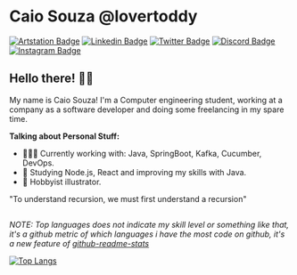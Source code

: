 # Caio Souza @lovertoddy

[![Artstation Badge](https://img.shields.io/badge/-Artstation-black?style=flat&logo=Artstation&logoColor=blue)](https://www.artstation.com/)
[![Linkedin Badge](https://img.shields.io/badge/-LinkedIn-blue?style=flat&logo=LinkedIn&logoColor=white)](https://www.linkedin.com/)
[![Twitter Badge](https://img.shields.io/badge/-Twitter-1ca0f1?style=flat&logo=Twitter&logoColor=white)](https://twitter.com/)
[![Discord Badge](https://img.shields.io/badge/-Discord-7289DA?style=flat&logo=Discord&logoColor=white)](https://www.discord.com/)
[![Instagram Badge](https://img.shields.io/badge/-Instagram-C13584?style=flat&logo=Instagram&logoColor=white)](https://www.instagram.com/)

## Hello there! ✌🏻

My name is Caio Souza! I'm a Computer engineering student, working at a company as a software developer and doing some freelancing in my spare time.

**Talking about Personal Stuff:**
- 👨🏻‍💻 Currently working with: Java, SpringBoot, Kafka, Cucumber, DevOps.
- 📖 Studying Node.js, React and improving my skills with Java. 
- 🎨 Hobbyist illustrator.

"To understand recursion, we must first understand a recursion" 

##
*NOTE: Top languages does not indicate my skill level or something like that, it's a github metric of which languages i have the most code on github, it's a new feature of [github-readme-stats](https://github.com/anuraghazra/github-readme-stats)*

[![Top Langs](https://github-readme-stats.vercel.app/api/top-langs/?username=lovertoddy&layout=compact)](https://github.com/anuraghazra/github-readme-stats)
